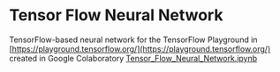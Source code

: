 # Tensor Flow Neural Network
TensorFlow-based neural network for the TensorFlow Playground in [https://playground.tensorflow.org/](https://playground.tensorflow.org/) created in Google Colaboratory [Tensor_Flow_Neural_Network.ipynb](https://colab.research.google.com/github/beatrizpinheiro/Tensor-Flow-Neural-Network/blob/main/Tensor_Flow_Neural_Network.ipynb)
